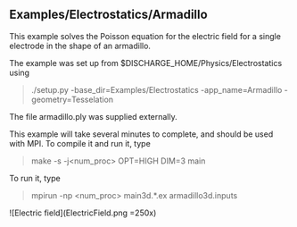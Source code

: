 ## Examples/Electrostatics/Armadillo

This example solves the Poisson equation for the electric field for a single electrode in the shape of an armadillo.

The example was set up from $DISCHARGE_HOME/Physics/Electrostatics using

> ./setup.py -base_dir=Examples/Electrostatics -app_name=Armadillo -geometry=Tesselation

The file armadillo.ply was supplied externally.

This example will take several minutes to complete, and should be used with MPI.
To compile it and run it, type

> make -s -j<num_proc> OPT=HIGH DIM=3 main

To run it, type
> mpirun -np <num_proc> main3d.*.ex armadillo3d.inputs

![Electric field](ElectricField.png =250x)
